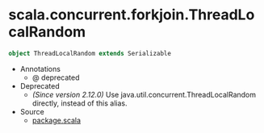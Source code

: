 
#                 scala.concurrent.forkjoin.ThreadLocalRandom                 #

```scala
object ThreadLocalRandom extends Serializable
```

* Annotations
  * @ deprecated
* Deprecated
  * _(Since version 2.12.0)_ Use java.util.concurrent.ThreadLocalRandom
    directly, instead of this alias.
* Source
  * [package.scala](https://github.com/scala/scala/tree/6d09a1ba5f/src/library/scala/concurrent/forkjoin/package.scala#L1)

